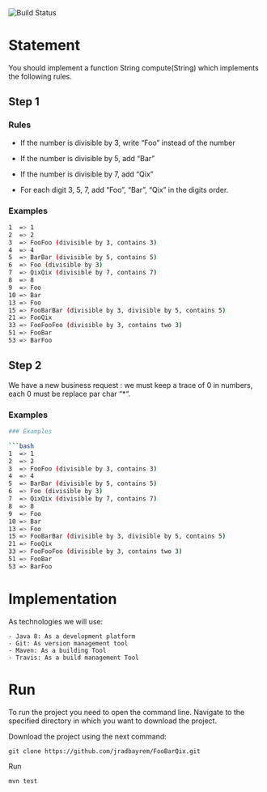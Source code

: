 <img src="https://travis-ci.org/jradbayrem/FooBarQix.svg?branch=master" alt="Build Status" />

# Statement

You should implement a function String compute(String) which implements the following rules.

## Step 1

### Rules

- If the number is divisible by 3, write “Foo” instead of the number

- If the number is divisible by 5, add “Bar”

- If the number is divisible by 7, add “Qix”

- For each digit 3, 5, 7, add “Foo”, “Bar”, “Qix” in the digits order.



### Examples

```bash
1  => 1
2  => 2
3  => FooFoo (divisible by 3, contains 3)
4  => 4
5  => BarBar (divisible by 5, contains 5)
6  => Foo (divisible by 3)
7  => QixQix (divisible by 7, contains 7)
8  => 8
9  => Foo
10 => Bar
13 => Foo
15 => FooBarBar (divisible by 3, divisible by 5, contains 5)
21 => FooQix
33 => FooFooFoo (divisible by 3, contains two 3)
51 => FooBar
53 => BarFoo
```

## Step 2
We have a new business request : we must keep a trace of 0 in numbers, each 0 must be replace par char “*“.

### Examples

```bash
### Examples

```bash
1  => 1
2  => 2
3  => FooFoo (divisible by 3, contains 3)
4  => 4
5  => BarBar (divisible by 5, contains 5)
6  => Foo (divisible by 3)
7  => QixQix (divisible by 7, contains 7)
8  => 8
9  => Foo
10 => Bar
13 => Foo
15 => FooBarBar (divisible by 3, divisible by 5, contains 5)
21 => FooQix
33 => FooFooFoo (divisible by 3, contains two 3)
51 => FooBar
53 => BarFoo
```

# Implementation

As technologies we will use:
```
- Java 8: As a development platform
- Git: As version management tool
- Maven: As a building Tool
- Travis: As a build management Tool 
```

# Run

To run the project you need to open the command line.
Navigate to the specified directory in which you want to download the project.

Download the project using the next command:

```bach
git clone https://github.com/jradbayrem/FooBarQix.git
```

Run

```bach
mvn test
```

